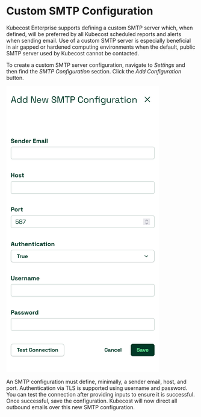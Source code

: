 # Custom SMTP Configuration

Kubecost Enterprise supports defining a custom SMTP server which, when defined, will be preferred by all Kubecost scheduled reports and alerts when sending email. Use of a custom SMTP server is especially beneficial in air gapped or hardened computing environments when the default, public SMTP server used by Kubecost cannot be contacted.

To create a custom SMTP server configuration, navigate to _Settings_ and then find the _SMTP Configuration_ section. Click the _Add Configuration_ button.

![SMTP configuration dialog](/images/smtp.png)

An SMTP configuration must define, minimally, a sender email, host, and port. Authentication via TLS is supported using username and password. You can test the connection after providing inputs to ensure it is successful. Once successful, save the configuration. Kubecost will now direct all outbound emails over this new SMTP configuration.
